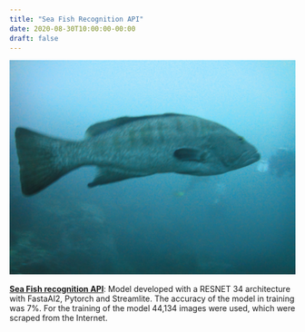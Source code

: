 ```yaml
---
title: "Sea Fish Recognition API"
date: 2020-08-30T10:00:00-00:00
draft: false
---
```



 ![alt text](/images/fish_recognition/grouper.JPG)


[**Sea Fish recognition API**](https://github.com/tiagogiraldo/sea_fish_recognition):  Model developed with a RESNET 34 architecture with FastaAI2, Pytorch and Streamlite.  The accuracy of the model in training was 7%.  For the training of the model 44,134 images were used, which were scraped from the Internet.